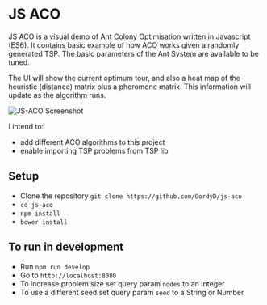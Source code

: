 # JS ACO

JS ACO is a visual demo of Ant Colony Optimisation written in Javascript (ES6). It contains basic example of how ACO works given a randomly generated TSP. The basic parameters of the Ant System are available to be tuned.

The UI will show the current optimum tour, and also a heat map of the heuristic (distance) matrix plus a pheromone matrix. This information will update as the algorithm runs.

![JS-ACO Screenshot](http://i.imgur.com/WSlay5k.gif)

I intend to:
 - add different ACO algorithms to this project
 - enable importing TSP problems from TSP lib

## Setup

 - Clone the repository `git clone https://github.com/GordyD/js-aco`
 - `cd js-aco`
 - `npm install`
 - `bower install`

## To run in development

 - Run `npm run develop`
 - Go to `http://localhost:8080`
 - To increase problem size set query param `nodes` to an Integer
 - To use a different seed set query param `seed` to a String or Number
